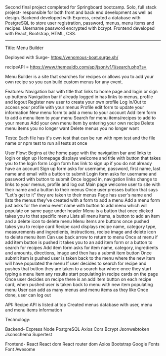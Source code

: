 Second final project completed for Springboard bootcamp. Solo, full stack project- responsible for both front and back end development as well as design. Backend developed with Express, created a database with PostgreSQL to store user registration, password, menus, menu items and recipes. Username password encrypted with bcrypt. Frontend developed with React, Bootstrap, HTML, CSS.

*********************************************************************

Title: Menu Builder

Deployed with Surge- https://venomous-boat.surge.sh/

recipeAPI = https://www.themealdb.com/api/json/v1/1/search.php?s=

Menu Builder is a site that searches for recipes or allows you to add your own recipe so you can build custom menus for any event. 

Features: 
Navigation bar with title that links to home page and login or sign up buttons 
Navigation bar if already logged in has links to menus, profile and logout
Register new user to create your own profile
Log In/Out to access your profile with your menus
Profile edit form to update your information
New menu form to add a menu to your account
Add item form to add a menu item to your menu
Search for menu items/recipes to add to your menus
Add your own menu item by entering your own recipe
Delete menu items you no longer want
Delete menus you no longer want

Tests:
Each file has it's own test that can be run with npm test and the file name or npm test to run all tests at once

User Flow:
Begins at the home page with the navigation bar and links to login or sign up
Homepage displays welcome and title with button that takes you to the login form
Login form has link to sign up if you do not already have an account
Sign up form asks for username, password, first name, last name and email with a button to submit
Login form asks for username and password with button to submit
Once logged in, navigation links change to links to your menus, profile and log out 
Main page welcome user to site with their name and a button to their menus
Once user presses button that says "Let's get to it" they are taken to their menus
Page has user's name and lists the menus they've created with a form to add a menu
Add a menu form just asks for the menu event name with button to add menu which will populate on same page under header
Menu is a button that once clicked takes you to that specific menu
Lists all menu items, a button to add an item and a delete icon to delete menu
Menu items are buttons once pushed takes you to recipe card
Recipe card displays recipe name, category type, measurements and ingredients, instructions, recipe image and delete icon to delete menu item
Can use back arrow to return to menu
Once at menu if add item button is pushed it takes you to an add item form or a button to search for recipes 
Add item form asks for item name, category, ingredients and amounts, directions, image and then has a submit item button
Once submit item is pushed user is taken back to the menu where the new item will have populated the menu
If user decides to search for recipe and pushes that button they are taken to a search bar where once they start typing a menu item any results start populating in recipe cards on the page
Once user decides on recipe there is an add item button on each recipe card, when pushed user is taken back to menu with new item populating menu
User can add as many menus and menu items as they like
Once done, user can log out 

API:
Recipe API is listed at top
Created menus database with user, menu and menu items information

Technology:

Backend-
Express
Node
PostgreSQL
Axios
Cors
Bcrypt
Jsonwebtoken
Jsonschema
Supertest

Frontend-
React
React dom
React router dom
Axios
Bootstrap
Google Fonts
Font Awesome




